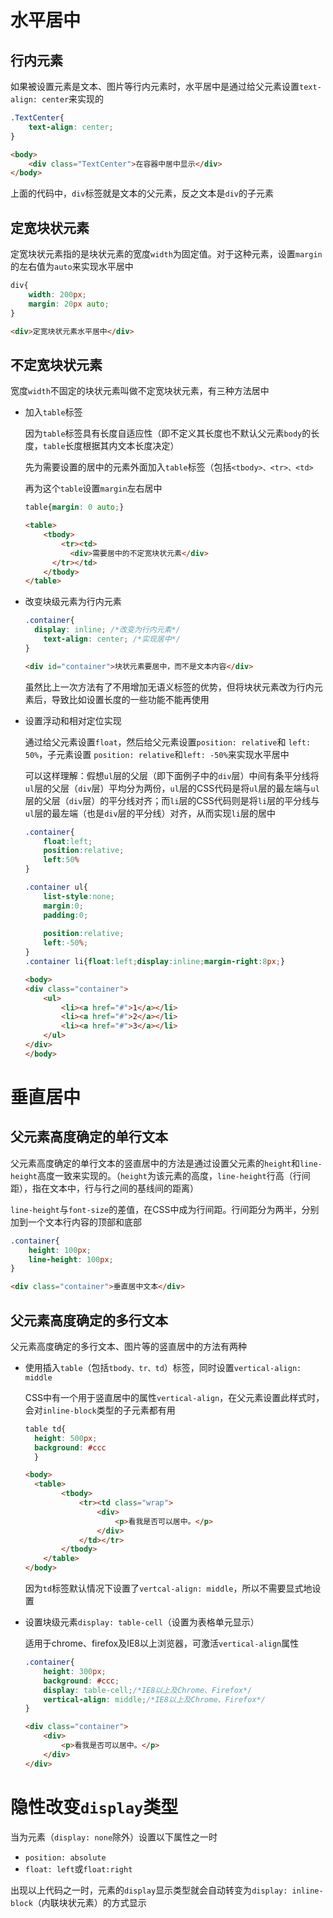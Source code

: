 # 水平居中

## 行内元素

如果被设置元素是文本、图片等行内元素时，水平居中是通过给父元素设置`text-align: center`来实现的

```css
.TextCenter{
    text-align: center;
}
```

```html
<body>
	<div class="TextCenter">在容器中居中显示</div>
</body>
```

上面的代码中，`div`标签就是文本的父元素，反之文本是`div`的子元素

## 定宽块状元素

定宽块状元素指的是块状元素的宽度`width`为固定值。对于这种元素，设置`margin`的左右值为`auto`来实现水平居中

```css
div{
    width: 200px;
    margin: 20px auto;
}
```

```html
<div>定宽块状元素水平居中</div>
```

## 不定宽块状元素

宽度`width`不固定的块状元素叫做不定宽块状元素，有三种方法居中

- 加入`table`标签

  因为`table`标签具有长度自适应性（即不定义其长度也不默认父元素`body`的长度，`table`长度根据其内文本长度决定）

  先为需要设置的居中的元素外面加入`table`标签（包括`<tbody>、<tr>、<td>`

  再为这个`table`设置`margin`左右居中

  ```css
  table{margin: 0 auto;}
  ```

  ```html
  <table>
      <tbody>
          <tr><td>
  		    <div>需要居中的不定宽块状元素</div>
  		</tr></td>
      </tbody>
  </table>
  ```

- 改变块级元素为行内元素

  ```css
  .container{
  	display: inline; /*改变为行内元素*/
      text-align: center; /*实现居中*/
  }
  ```

  ```html
  <div id="container">块状元素要居中，而不是文本内容</div>
  ```

  虽然比上一次方法有了不用增加无语义标签的优势，但将块状元素改为行内元素后，导致比如设置长度的一些功能不能再使用

- 设置浮动和相对定位实现

  通过给父元素设置`float`，然后给父元素设置`position: relative`和 `left: 50%`，子元素设置 `position: relative`和`left: -50%`来实现水平居中

  可以这样理解：假想`ul`层的父层（即下面例子中的`div`层）中间有条平分线将`ul`层的父层（`div`层）平均分为两份，`ul`层的CSS代码是将`ul`层的最左端与`ul`层的父层（`div`层）的平分线对齐；而`li`层的CSS代码则是将`li`层的平分线与`ul`层的最左端（也是`div`层的平分线）对齐，从而实现`li`层的居中

  ```css
  .container{
      float:left;
      position:relative;
      left:50%
  }
  
  .container ul{
      list-style:none;
      margin:0;
      padding:0;
      
      position:relative;
      left:-50%;
  }
  .container li{float:left;display:inline;margin-right:8px;}
  ```

  ```html
  <body>
  <div class="container">
      <ul>
          <li><a href="#">1</a></li>
          <li><a href="#">2</a></li>
          <li><a href="#">3</a></li>
      </ul>
  </div>
  </body>
  ```

# 垂直居中

## 父元素高度确定的单行文本

父元素高度确定的单行文本的竖直居中的方法是通过设置父元素的`height`和`line-height`高度一致来实现的。（`height`为该元素的高度，`line-height`行高（行间距），指在文本中，行与行之间的基线间的距离）

`line-height`与`font-size`的差值，在CSS中成为行间距。行间距分为两半，分别加到一个文本行内容的顶部和底部

```css
.container{
    height: 100px;
    line-height: 100px;
}
```

```html
<div class="container">垂直居中文本</div>
```

## 父元素高度确定的多行文本

父元素高度确定的多行文本、图片等的竖直居中的方法有两种

- 使用插入`table`（包括`tbody、tr、td`）标签，同时设置`vertical-align: middle`

  CSS中有一个用于竖直居中的属性`vertical-align`，在父元素设置此样式时，会对`inline-block`类型的子元素都有用

  ```css
  table td{
  	height: 500px;
  	background: #ccc
  	}
  ```

  ```html
  <body>
  	<table>
          <tbody>
              <tr><td class="wrap">
                  <div>
                      <p>看我是否可以居中。</p>
                  </div>
              </td></tr>
          </tbody>
      </table>
  </body>
  ```

  因为`td`标签默认情况下设置了`vertcal-align: middle`，所以不需要显式地设置

- 设置块级元素`display: table-cell`（设置为表格单元显示）

  适用于chrome、firefox及IE8以上浏览器，可激活`vertical-align`属性

  ```css
  .container{
      height: 300px;
      background: #ccc;
      display: table-cell;/*IE8以上及Chrome、Firefox*/
      vertical-align: middle;/*IE8以上及Chrome、Firefox*/
  }
  ```

  ```html
  <div class="container">
      <div>
          <p>看我是否可以居中。</p>
      </div>
  </div>
  ```

# 隐性改变`display`类型

当为元素（`display: none`除外）设置以下属性之一时

- `position: absolute`
- `float: left`或`float:right`

出现以上代码之一时，元素的`display`显示类型就会自动转变为`display: inline-block`（内联块状元素）的方式显示







